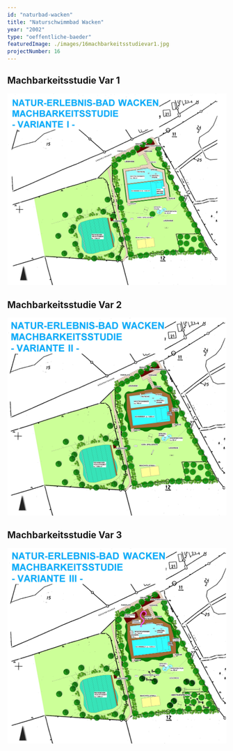 ```yaml
---
id: "naturbad-wacken"
title: "Naturschwimmbad Wacken"
year: "2002"
type: "oeffentliche-baeder"
featuredImage: ./images/16machbarkeitsstudievar1.jpg
projectNumber: 16
---
```


## Machbarkeitsstudie Var 1
![Machbarkeitsstudie Var 1](./images/16machbarkeitsstudievar1.jpg)

## Machbarkeitsstudie Var 2
![Machbarkeitsstudie Var 2](./images/16machbarkeitsstudievar2.jpg)

## Machbarkeitsstudie Var 3
![Machbarkeitsstudie Var 3](./images/16machbarkeitsstudievar3.jpg)